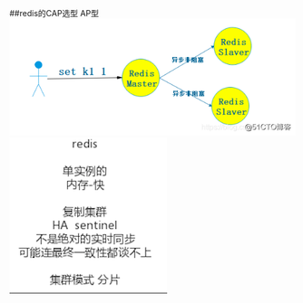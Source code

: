 ##redis的CAP选型
AP型
![](.z_04_分布式_redis_00_cap_images/8423c8b9.png)
[](https://blog.51cto.com/u_12132623/3066090)
![](.z_03_分布式_服务注册中心_02_zookeeper_00_euraka_consul_nacos_images/16df1328.png)
